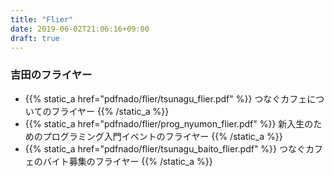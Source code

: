 ```yaml
---
title: "Flier"
date: 2019-06-02T21:06:16+09:00
draft: true
---
```


### 吉田のフライヤー
- {{% static_a href="pdfnado/flier/tsunagu_flier.pdf" %}} つなぐカフェについてのフライヤー {{% /static_a %}}
- {{% static_a href="pdfnado/flier/prog_nyumon_flier.pdf" %}} 新入生のためのプログラミング入門イベントのフライヤー {{% /static_a %}}
- {{% static_a href="pdfnado/flier/tsunagu_baito_flier.pdf" %}} つなぐカフェのバイト募集のフライヤー {{% /static_a %}}
